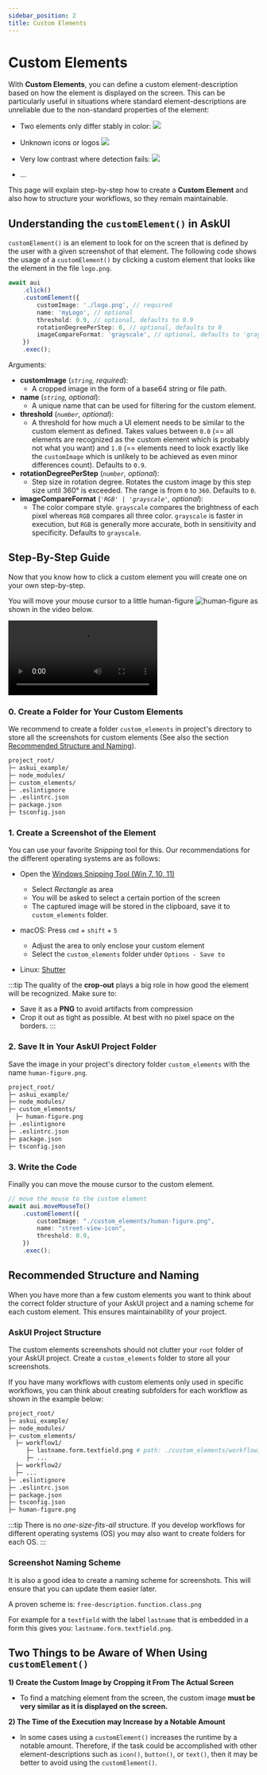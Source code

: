 ```yaml
---
sidebar_position: 2
title: Custom Elements
---
```


# Custom Elements

With **Custom Elements**, you can define a custom element-description based on how the element is displayed on the screen. This can be particularly useful in situations where standard element-descriptions are unreliable due to the non-standard properties of the element:


* Two elements only differ stably in color:
![](images/custom-elements-buttons-differ-in-color.png)

* Unknown icons or logos
![](images/custom-elements-icon-not-recognized.png)

* Very low contrast where detection fails:
![](images/custom-elements-button-not-recognized.png)

* ...

This page will explain step-by-step how to create a **Custom Element** and also how to structure your workflows, so they remain maintainable.

## Understanding the `customElement()` in AskUI
`customElement()` is an element to look for on the screen that is defined by the user with a given screenshot of that element. The following code shows the usage of a `customElement()` by clicking a custom element that looks like the element in the file `logo.png`.

```ts
await aui
    .click()
    .customElement({
        customImage: './logo.png', // required
        name: 'myLogo', // optional
        threshold: 0.9, // optional, defaults to 0.9
        rotationDegreePerStep: 0, // optional, defaults to 0
        imageCompareFormat: 'grayscale', // optional, defaults to 'grayscale'
    })
    .exec();
```

Arguments:
- **customImage** (*`string`, required*):
    - A cropped image in the form of a base64 string or file path.
- **name** (*`string`, optional*):
    - A unique name that can be used for filtering for the custom element.
- **threshold** (*`number`, optional*):
    - A threshold for how much a UI element needs to be similar to the custom element as defined. Takes values between `0.0` (== all elements are recognized as the custom element which is probably not what you want) and `1.0` (== elements need to look exactly like the `customImage` which is unlikely to be achieved as even minor differences count). Defaults to `0.9`.
- **rotationDegreePerStep** (*`number`, optional*):
    - Step size in rotation degree. Rotates the custom image by this step size until 360° is exceeded. The range is from `0` to `360`. Defaults to `0`.
- **imageCompareFormat** (*`'RGB' | 'grayscale'`, optional*):
    - The color compare style. `grayscale` compares the brightness of each pixel whereas `RGB` compares all three color. `grayscale` is faster in execution, but `RGB` is generally more accurate, both in sensitivity and specificity. Defaults to `grayscale`.

## Step-By-Step Guide
Now that you know how to click a custom element you will create one on your own step-by-step.

You will move your mouse cursor to a little human-figure ![human-figure](images/street-view-human.png) as shown in the video below.

<video controls>
  <source src="https://d2dnep8p8ldagm.cloudfront.net/assets/docs/blog_customElement_askui_google_street_view.mp4"/>
</video>

### 0. Create a Folder for Your Custom Elements
We recommend to create a folder `custom_elements` in project's directory to store all the screenshots for custom elements (See also the section [Recommended Structure and Naming](#recommended-structure-and-naming)).

```bash
project_root/
├─ askui_example/
├─ node_modules/
├─ custom_elements/
├─ .eslintignore
├─ .eslintrc.json
├─ package.json
├─ tsconfig.json
```

### 1. Create a Screenshot of the Element
You can use your favorite _Snipping_ tool for this. Our recommendations for the different operating systems are as follows:

* Open the [Windows Snipping Tool (Win 7, 10, 11)](https://support.microsoft.com/en-us/windows/use-snipping-tool-to-capture-screenshots-00246869-1843-655f-f220-97299b865f6b)
  * Select *Rectangle* as area
  * You will be asked to select a certain portion of the screen
  * The captured image will be stored in the clipboard, save it to `custom_elements` folder.

* macOS: Press `cmd` + `shift` + `5`
  * Adjust the area to only enclose your custom element
  * Select the `custom_elements` folder under `Options - Save to`

* Linux: [Shutter](https://shutter-project.org/)

:::tip
The quality of the __crop-out__ plays a big role in how good the element will be recognized. Make sure to:

* Save it as a __PNG__ to avoid artifacts from compression
* Crop it out as tight as possible. At best with no pixel space on the borders.
:::

### 2. Save It in Your AskUI Project Folder
Save the image in your project's directory folder `custom_elements` with the name `human-figure.png`.

```bash
project_root/
├─ askui_example/
├─ node_modules/
├─ custom_elements/
  ├─ human-figure.png
├─ .eslintignore
├─ .eslintrc.json
├─ package.json
├─ tsconfig.json
```

### 3. Write the Code
Finally you can move the mouse cursor to the custom element.

```typescript
// move the mouse to the custom element
await aui.moveMouseTo()
    .customElement({
        customImage: "./custom_elements/human-figure.png",
        name: "street-view-icon",
        threshold: 0.9,
    })
    .exec();
```

## Recommended Structure and Naming
When you have more than a few custom elements you want to think about the correct folder structure of your AskUI project and a naming scheme for each custom element. This ensures maintainability of your project.

### AskUI Project Structure
The custom elements screenshots should not clutter your `root` folder of your AskUI project. Create a `custom_elements` folder to store all your screenshots.

If you have many workflows with custom elements only used in specific workflows, you can think about creating subfolders for each workflow as shown in the example below:

```bash
project_root/
├─ askui_example/
├─ node_modules/
├─ custom_elements/
  ├─ workflow1/
     ├─ lastname.form.textfield.png # path: ./custom_elements/workflow1/lastname.form.textfield.png
     ├─ ...
  ├─ workflow2/
  ├─ ...
├─ .eslintignore
├─ .eslintrc.json
├─ package.json
├─ tsconfig.json
├─ human-figure.png
```

:::tip
There is no _one-size-fits-all_ structure. If you develop workflows for different operating systems (OS) you may also want to create folders for each OS.
:::

### Screenshot Naming Scheme
It is also a good idea to create a naming scheme for screenshots. This will ensure that you can update them easier later.

A proven scheme is: `free-description.function.class.png`

For example for a `textfield` with the label `lastname` that is embedded in a form this gives you: `lastname.form.textfield.png`.

## Two Things to be Aware of When Using `customElement()`

**1) Create the Custom Image by Cropping it From The Actual Screen**

- To find a matching element from the screen, the custom image **must be very similar as it is displayed on the screen.**

<!-- vale off -->
**2) The Time of the Execution may Increase by a Notable Amount**
<!-- vale on -->

- In some cases using a `customElement()` increases the runtime by a notable amount. Therefore, if the task could be accomplished with other element-descriptions such as `icon()`, `button()`, or `text()`, then it may be better to avoid using the `customElement()`.
